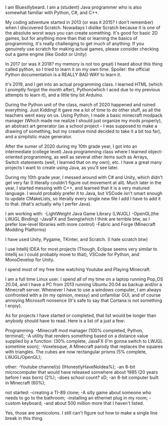 I am Bluesillybeard. I am a (student) Java programmer who is also somewhat familiar with Python, C#, and C++.

My coding adventure started in 2013 (or was it 2015? I don't remember) when I discovered Scratch. Nowadays I dislike Scratch because it is one of the absolute worst ways you can create something. It's good for basic 2D games, but for anything more than that or learning the basics of programming, it's really challenging to get much of anything. If you genuinely use scratch for making actual games, please consider checking out a game engine (like Godot or Unity)

In 2017 (or was it 2018? my memory is not too great) I heard about this thing called python, so I tried to learn it on my own time. Spoiler: the official Python documentation is a REALLY BAD WAY to learn it.

it's 2019, and I get into an actual programming class. I learned HTML (which I promptly forgot the month after), Python(which I aced due to my previous attempts to learn it), and a little tiny bit Arduino.

During the Python unit of the class, march of 2020 happened and ruined everything. Just Kidding! It gave me a lot of time to do other stuff, as all the teachers went easy on us. Using Python, I made a basic minecraft modpack manager (Which made me realize I should just organize my mods properly), an abstract art generator (as a school project - I was supposed to make a drawing of something, but my creative mind decided to take it a bit too far), and a simplistic maze generator.

After the sumer of 2020 during my 10th grade year, I got into an intermediate (college level) Java programming class where I learned object-oriented programming, as well as several other items such as Arrays, Switch statements (well, I learned that on my own), etc. I have a great many projects I want to create using Java, as you'll see later.

During my 10th grade year, I messed around with C# and Unity, which didn't get very far (I literally couldn't figure out movement at all). Much later in the year, I started messing with C++, and learned that it is a very matured language. I would probably prefer it to Java, but VSCode isn't smart enough to update CMakeLists, so literally every single new file I add I have to add it to that. (that's actually why I perfer Java).

I am working with:
-LightWeight Java Game Library (LWJGL)
-OpenGL(the LWJGL Binding)
-JavaFX and Swing(which I think are terrible btw, as I prefer low-level libraries with more control)
-Fabric and Forge (Minecraft Modding Platforms)

I have used Unity, Pygame, TKinter, and Scratch. (I hate scratch btw)

I use Intellij IDEA for most projects (Though, Eclipse seems very similar to Intellij so I could probably move to that), VSCode for Python, and MonoDevelop for Unity.

I spend most of my free time watching Youtube and Playing Minecraft.

I am a full time Linux user. I spend all of my time on a laptop running Pop_OS 20.04, and I have a PC from 2013 running Ubuntu 20.04 as backup and/or a Minecraft server. Whenever I have to use a windows computer, I am always confronted with a (in my opinion, messy) and unfamiliar GUI, and of course annoying Microsoft nonsence (It's safe to say that Cortana is not something I enjoy).

As for projects I have started or completed, that list would be longer than anybody should have to read. Here is a list of a just a few:

Programming:
  -Minecraft mod manager (100% completed, Python, terminal);
  -A utility that renders something based on a distance value supplied by a function: (30% complete, JavaFX (I'm gonna switch to LWJGL sometime soon);
  -Voxelesque, A Minecraft parody that replaces the squares with triangles. The cubes are now rectangular prisms (5% complete, LWJGL/OpenGL);

other:
  -Youtube channel(s) (IHonestlyHaveNoIdea%);
  -an 8-bit microcomputer that would have released somwhere about 1985 (20 years before I was born) (2%);
  -does school count? xD;
  -an 8-bit computer built in Minecraft (60%);

not started:
  -creating a TI-89 clone;
  -A silly game about someone who needs to go to the bathroom;
  -installing an ethernet plug in my room;
  -custom keyboard;
  -and about 500 million more that I haven't listed.

Yes, those are semicolons. I still can't figure out how to make a single line break in this thing.
